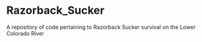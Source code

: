 # Razorback_Sucker
A repository of code pertaining to Razorback Sucker survival on the Lower Colorado River
